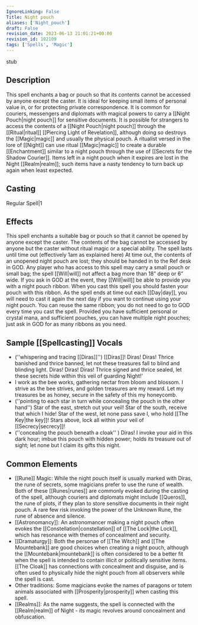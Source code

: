 ```yaml
---
IgnoreLinking: False
Title: Night pouch
aliases: ['Night_pouch']
draft: False
revision_date: 2023-06-13 21:01:21+00:00
revision_id: 102109
tags: ['Spells', 'Magic']
---
```


stub
## Description
This spell enchants a bag or pouch so that its contents cannot be accessed by anyone except the caster. It is ideal for keeping small items of personal value in, or for protecting private correspondence. It is common for couriers, messengers and diplomats with magical powers to carry a [[Night Pouch|night pouch]] for sensitive documents.
It is possible for strangers to access the contents of a [[Night Pouch|night pouch]] through the [[Ritual|ritual]] [[Piercing Light of Revelation]], although doing so destroys the [[Magic|magic]] and usually the physical pouch. A ritualist versed in the lore of [[Night]] can use ritual [[Magic|magic]] to create a durable [[Enchantment]] similar to a night pouch through the use of [[Secrets for the Shadow Courier]].
Items left in a night pouch when it expires are lost in the Night [[Realm|realm]]; such items have a nasty tendency to turn back up again when least expected.
## Casting
Regular Spell|1
## Effects
This spell enchants a suitable bag or pouch so that it cannot be opened by anyone except the caster. The contents of the bag cannot be accessed by anyone but the caster without ritual magic or a special ability. The spell lasts until time out (effectively 1am as explained here) At time out, the contents of an unopened night pouch are lost; they should be handed in to the Ref desk in GOD. 
Any player who has access to this spell may carry a small pouch or small bag; the spell [[Will|will]] not affect a bag more than 18” deep or 6” wide. If you ask in GOD at the event, they [[Will|will]] be able to provide you with a night pouch ribbon. When you cast this spell you should fasten your pouch with this ribbon.
As the spell ends at time out each [[Day|day]], you will need to cast it again the next day if you want to continue using your night pouch. You can reuse the same ribbon; you do not need to go to GOD every time you cast the spell. Provided you have sufficient personal or crystal mana, and sufficient pouches, you can have multiple night pouches; just ask in GOD for as many ribbons as you need.
## Sample [[Spellcasting]] Vocals
* (''whispering and tracing [[Diras]]'') [[Diras]]! Diras! Diras! Thrice banished and thrice banned, let not these treasures fall to blind and blinding light. Diras! Diras! Diras! Thrice signed and thrice sealed, let these secrets hide within this veil of guarding Night!'
* I work as the bee works, gathering nectar from bloom and blossom. I strive as the bee strives, and golden treasures are my reward. Let my treasures be as honey, secure in the safety of this my honeycomb. 
* (''pointing to each star in turn while concealing the pouch in the other hand'') Star of the east, stretch out your veil! Star of the south, receive that which I hide! Star of the west, let none pass save I, who hold [[The Key|the key]]! Stars above, lock all within your veil of [[Secrecy|secrecy]]! 
* (''concealing the pouch beneath a cloak'' ) Diras! I invoke your aid in this dark hour; imbue this pouch with hidden power; holds its treasure out of sight; let none but I claim its gifts this night. 
## Common Elements
* [[Rune]] Magic: While the night pouch itself is usually marked with Diras, the rune of secrets, some magicians prefer to use the rune of wealth. Both of these [[Runes|runes]] are commonly evoked during the casting of the spell, although couriers and diplomats might include [[Queros]], the rune of plots, if they plan to store sensitive documents in their night pouch. A rare few risk invoking the power of the Unknown Rune, the rune of absence and silence.
* [[Astronomancy]]: An astronomancer making a night pouch often evokes the [[Constellation|constellation]] of [[The Lock|the Lock]], which has resonance with themes of concealment and security.
* [[Dramaturgy]]: Both the personae of [[The Witch]] and [[The Mountebank]] are good choices when creating a night pouch, although the [[Mountebank|mountebank]] is often considered to be a better fit when the spell is intended to contain illicit or politically sensitive items. [[The Cloak]] has connections with concealment and disguise, and is often used to physically hide the night pouch from all observers while the spell is cast. 
* Other traditions: Some magicians evoke the names of paragons or totem animals associated with [[Prosperity|prosperity]] when casting this spell. 
* [[Realms]]: As the name suggests, the spell is connected with the [[Realm|realm]] of Night - its magic revolves around concealment and obfuscation.